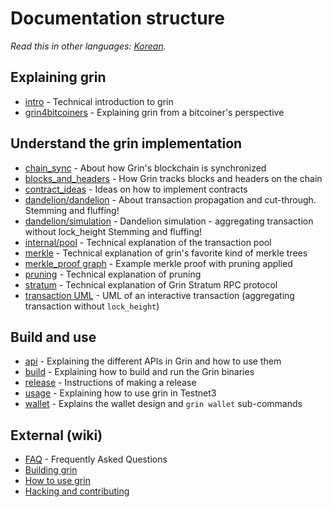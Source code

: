 # Documentation structure

*Read this in other languages: [Korean](table_of_contents_KR.md).*

## Explaining grin

- [intro](intro.md) - Technical introduction to grin
- [grin4bitcoiners](grin4bitcoiners.md) - Explaining grin from a bitcoiner's perspective

## Understand the grin implementation

- [chain_sync](chain/chain_sync.md) - About how Grin's blockchain is synchronized
- [blocks_and_headers](chain/blocks_and_headers.md) - How Grin tracks blocks and headers on the chain
- [contract_ideas](contract_ideas.md) - Ideas on how to implement contracts
- [dandelion/dandelion](dandelion/dandelion.md) - About transaction propagation and cut-through. Stemming and fluffing!
- [dandelion/simulation](dandelion/simulation.md) - Dandelion simulation - aggregating transaction without lock_height Stemming and fluffing!
- [internal/pool](internal/pool.md) - Technical explanation of the transaction pool
- [merkle](merkle.md) - Technical explanation of grin's favorite kind of merkle trees
- [merkle_proof graph](merkle_proof/merkle_proof.png) - Example merkle proof with pruning applied
- [pruning](pruning.md) - Technical explanation of pruning
- [stratum](stratum.md) - Technical explanation of Grin Stratum RPC protocol
- [transaction UML](wallet/transaction/basic-transaction-wf.png) - UML of an interactive transaction (aggregating transaction without `lock_height`)

## Build and use

- [api](api/api.md) - Explaining the different APIs in Grin and how to use them
- [build](build.md) - Explaining how to build and run the Grin binaries
- [release](release_instruction.md) - Instructions of making a release
- [usage](usage.md) - Explaining how to use grin in Testnet3
- [wallet](wallet/usage.md) - Explains the wallet design and `grin wallet` sub-commands

## External (wiki)

- [FAQ](https://github.com/mimblewimble/docs/wiki/FAQ) - Frequently Asked Questions
- [Building grin](https://github.com/mimblewimble/docs/wiki/Building)
- [How to use grin](https://github.com/mimblewimble/docs/wiki/How-to-use-grin)
- [Hacking and contributing](https://github.com/mimblewimble/docs/wiki/Hacking-and-contributing)
